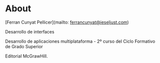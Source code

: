 # About

[Ferran Cunyat Pellicer](mailto: ferrancunyat@ieseljust.com)

Desarrollo de interfaces

Desarrollo de aplicaciones multiplataforma - 2º curso del Ciclo Formativo de Grado Superior  

Editorial McGrawHill.